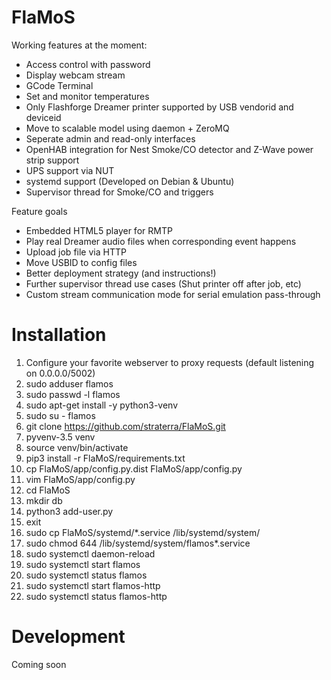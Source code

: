 # FlaMoS

Working features at the moment:
 - Access control with password
 - Display webcam stream
 - GCode Terminal
 - Set and monitor temperatures
 - Only Flashforge Dreamer printer supported by USB vendorid and deviceid
 - Move to scalable model using daemon + ZeroMQ
 - Seperate admin and read-only interfaces
 - OpenHAB integration for Nest Smoke/CO detector and Z-Wave power strip support
 - UPS support via NUT
 - systemd support (Developed on Debian & Ubuntu)
 - Supervisor thread for Smoke/CO and triggers

Feature goals
 - Embedded HTML5 player for RMTP
 - Play real Dreamer audio files when corresponding event happens
 - Upload job file via HTTP
 - Move USBID to config files
 - Better deployment strategy (and instructions!)
 - Further supervisor thread use cases (Shut printer off after job, etc)
 - Custom stream communication mode for serial emulation pass-through

# Installation

1. Configure your favorite webserver to proxy requests (default listening on 0.0.0.0/5002)
2. sudo adduser flamos
3. sudo passwd -l flamos
4. sudo apt-get install -y python3-venv
5. sudo su - flamos
6. git clone https://github.com/straterra/FlaMoS.git
7. pyvenv-3.5 venv
8. source venv/bin/activate
9. pip3 install -r FlaMoS/requirements.txt
10. cp FlaMoS/app/config.py.dist FlaMoS/app/config.py
11. vim FlaMoS/app/config.py
12. cd FlaMoS
13. mkdir db
14. python3 add-user.py
15. exit
16. sudo cp FlaMoS/systemd/*.service /lib/systemd/system/
17. sudo chmod 644 /lib/systemd/system/flamos*.service
18. sudo systemctl daemon-reload
19. sudo systemctl start flamos
20. sudo systemctl status flamos
21. sudo systemctl start flamos-http
22. sudo systemctl status flamos-http


# Development

Coming soon
